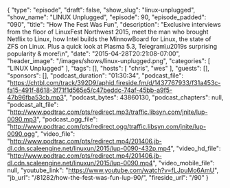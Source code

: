 {
  "type": "episode",
  "draft": false,
  "show_slug": "linux-unplugged",
  "show_name": "LINUX Unplugged",
  "episode": 90,
  "episode_padded": "090",
  "title": "How The Fest Was Fun",
  "description": "Exclusive interviews from the floor of LinuxFest Northwest 2015, meet the man who brought Netflix to Linux, how Intel builds the MinnowBoard for Linux, the state of ZFS on Linux. Plus a quick look at Plasma 5.3, Telegram\u2019s surprising popularity & more!\n",
  "date": "2015-04-28T20:21:08-07:00",
  "header_image": "/images/shows/linux-unplugged.png",
  "categories": [
    "LINUX Unplugged"
  ],
  "tags": [],
  "hosts": [
    "chris",
    "wes"
  ],
  "guests": [],
  "sponsors": [],
  "podcast_duration": "01:30:34",
  "podcast_file": "https://chtbl.com/track/392D9/aphid.fireside.fm/d/1437767933/f31a453c-fa15-491f-8618-3f71f1d565e5/c47beddc-74af-45bb-a9f5-47b96fba53cb.mp3",
  "podcast_bytes": 43860130,
  "podcast_chapters": null,
  "podcast_alt_file": "http://www.podtrac.com/pts/redirect.mp3/traffic.libsyn.com/jnite/lup-0090.mp3",
  "podcast_ogg_file": "http://www.podtrac.com/pts/redirect.ogg/traffic.libsyn.com/jnite/lup-0090.ogg",
  "video_file": "http://www.podtrac.com/pts/redirect.mp4/201406.jb-dl.cdn.scaleengine.net/linuxun/2015/lup-0090-432p.mp4",
  "video_hd_file": "http://www.podtrac.com/pts/redirect.mp4/201406.jb-dl.cdn.scaleengine.net/linuxun/2015/lup-0090.mp4",
  "video_mobile_file": null,
  "youtube_link": "https://www.youtube.com/watch?v=fLJpuMo6AmU",
  "jb_url": "/81282/how-the-fest-was-fun-lup-90/",
  "fireside_url": "/90"
}


